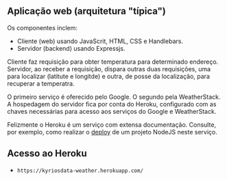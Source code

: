 ## Aplicação web (arquitetura "típica")

Os componentes inclem:

- Cliente (web) usando JavaScrit, HTML, CSS e Handlebars.
- Servidor (backend) usando Expressjs.

Cliente faz requisição para obter temperatura para determinado endereço.
Servidor, ao receber a requisição, dispara outras duas requisições,
uma para localizar (latitute e longitde) e outra, de posse da localização,
para recuperar a temperatra.

O primeiro serviço é oferecido pelo Google. O segundo pela WeatherStack.
A hospedagem do servidor fica por conta do Heroku, configurado com as chaves
necessárias para acesso aos serviços do Google e WeatherStack.

Felizmente o Heroku é um serviço com extensa documentação. Consulte,
por exemplo, como realizar o [deploy](https://devcenter.heroku.com/articles/deploying-nodejs) de um projeto NodeJS neste serviço.

## Acesso ao Heroku

- `https://kyriosdata-weather.herokuapp.com/`
